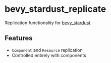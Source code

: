 # bevy_stardust_replicate
Replication functionality for [bevy_stardust](https://github.com/Veritius/bevy_stardust/).

## Features
- `Component` and `Resource` replication
- Controlled entirely with components